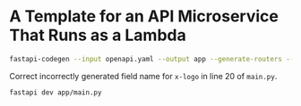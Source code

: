 # A Template for an API Microservice That Runs as a Lambda

```bash
fastapi-codegen --input openapi.yaml --output app --generate-routers --output-model-type pydantic_v2.BaseModel
```

Correct incorrectly generated field name for `x-logo` in line 20 of `main.py`.

```bash
fastapi dev app/main.py
```
